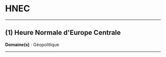 # HNEC

--------------------

## (1) Heure Normale d'Europe Centrale

**Domaine(s)** : Géopolitique

--------------------